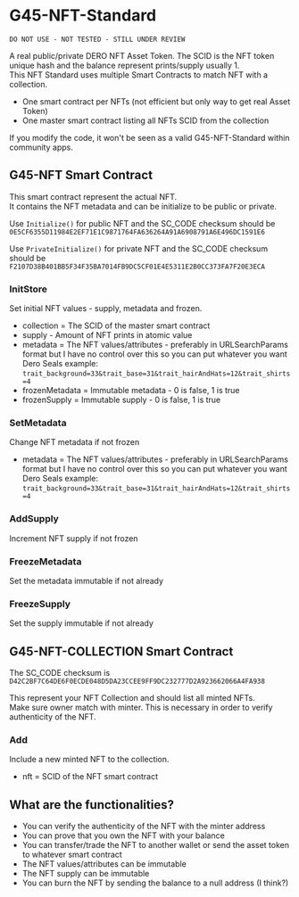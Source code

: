 # G45-NFT-Standard

`DO NOT USE - NOT TESTED - STILL UNDER REVIEW`

A real public/private DERO NFT Asset Token.
The SCID is the NFT token unique hash and the balance represent prints/supply usually 1.  
This NFT Standard uses multiple Smart Contracts to match NFT with a collection.

- One smart contract per NFTs (not efficient but only way to get real Asset Token)
- One master smart contract listing all NFTs SCID from the collection

If you modify the code, it won't be seen as a valid G45-NFT-Standard within community apps.  

## G45-NFT Smart Contract

This smart contract represent the actual NFT.  
It contains the NFT metadata and can be initialize to be public or private.  

Use `Initialize()` for public NFT and the SC_CODE checksum should be
`0E5CF6355D11984E2EF71E1C9871764FA636264A91A6908791A6E496DC1591E6`

Use `PrivateInitialize()` for private NFT and the SC_CODE checksum should be
`F2107D38B401BB5F34F35BA7014FB9DC5CF01E4E5311E2B0CC373FA7F20E3ECA`

### InitStore

Set initial NFT values - supply, metadata and frozen.

- collection = The SCID of the master smart contract
- supply - Amount of NFT prints in atomic value
- metadata = The NFT values/attributes - preferably in URLSearchParams format but I have no control over this so you can put whatever you want
Dero Seals example: `trait_background=33&trait_base=31&trait_hairAndHats=12&trait_shirts=4`
- frozenMetadata = Immutable metadata - 0 is false, 1 is true
- frozenSupply = Immutable supply - 0 is false, 1 is true

### SetMetadata

Change NFT metadata if not frozen

- metadata = The NFT values/attributes - preferably in URLSearchParams format but I have no control over this so you can put whatever you want
Dero Seals example: `trait_background=33&trait_base=31&trait_hairAndHats=12&trait_shirts=4`

### AddSupply

Increment NFT supply if not frozen

### FreezeMetadata

Set the metadata immutable if not already

### FreezeSupply

Set the supply immutable if not already

## G45-NFT-COLLECTION Smart Contract

The SC_CODE checksum is `D42C2BF7C64DE6F0ECDE048D5DA23CCEE9FF9DC232777D2A923662066A4FA938`

This represent your NFT Collection and should list all minted NFTs.  
Make sure owner match with minter.
This is necessary in order to verify authenticity of the NFT.  

### Add

Include a new minted NFT to the collection.

- nft = SCID of the NFT smart contract

## What are the functionalities?

- You can verify the authenticity of the NFT with the minter address
- You can prove that you own the NFT with your balance
- You can transfer/trade the NFT to another wallet or send the asset token to whatever smart contract
- The NFT values/attributes can be immutable
- The NFT supply can be immutable
- You can burn the NFT by sending the balance to a null address (I think?)
